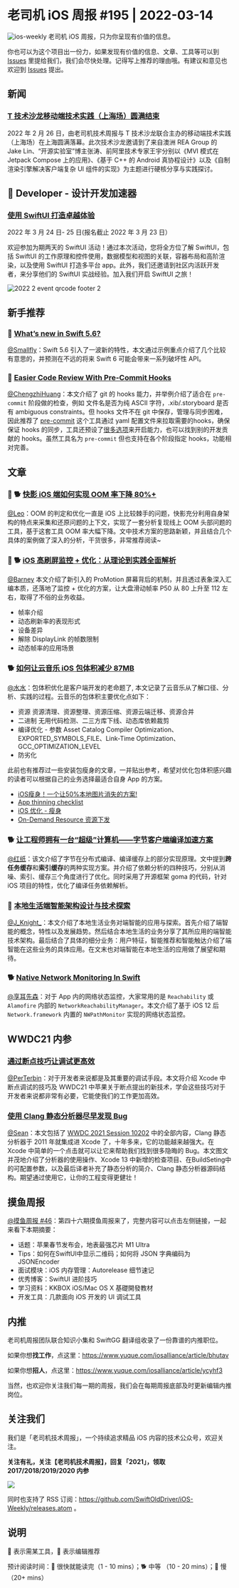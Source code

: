 # 老司机 iOS 周报 #195 | 2022-03-14

![ios-weekly](https://github.com/SwiftOldDriver/iOS-Weekly/blob/master/assets/ios-weekly.png?raw=true)
老司机 iOS 周报，只为你呈现有价值的信息。

你也可以为这个项目出一份力，如果发现有价值的信息、文章、工具等可以到 [Issues](https://github.com/SwiftOldDriver/iOS-Weekly/issues) 里提给我们，我们会尽快处理。记得写上推荐的理由哦。有建议和意见也欢迎到 [Issues](https://github.com/SwiftOldDriver/iOS-Weekly/issues) 提出。

## 新闻

### [T 技术沙龙移动端技术实践（上海场）圆满结束](https://mp.weixin.qq.com/s/gjU6ejMRyG7Cqfr9271qsA)

2022 年 2 月 26 日，由老司机技术周报与 T 技术沙龙联合主办的移动端技术实践（上海场）在上海圆满落幕。此次技术沙龙邀请到了来自澳洲 REA Group 的 Jake Lin、“开源实验室”博主张涛、前阿里技术专家王宇分别以《MVI 模式在 Jetpack Compose 上的应用》、《基于 C++ 的 Android 真协程设计》以及《自制渲染引擎解决客户端复杂 UI 组件的实现》为主题进行硬核分享与实践探讨。

##  Developer - 设计开发加速器

### [使用 SwiftUI 打造卓越体验](https://developer.apple.com/cn/accelerator/)

2022 年 3 月 24 日- 25 日(报名截止 2022 年 3 月 23 日）

欢迎参加为期两天的 SwiftUI 活动！通过本次活动，您将全方位了解 SwiftUI，包括 SwiftUI 的工作原理和控件使用，数据模型和视图的关联，容器布局和高阶渲染，以及使用 SwiftUI 打造多平台 app。此外，我们还邀请到社区内活跃开发者，来分享他们的 SwiftUI 实战经验。加入我们开启 SwiftUI 之旅！

![2022 2 event qrcode footer 2](https://user-images.githubusercontent.com/11873526/156925166-f0e9ae02-0d06-4806-aa19-e84d84e2fd1f.jpeg)

## 新手推荐

### 🐎 [What’s new in Swift 5.6?](https://www.hackingwithswift.com/articles/247/whats-new-in-swift-5-6)

[@Smallfly](https://github.com/iostalks)：Swift 5.6 引入了一波新的特性，本文通过示例重点介绍了几个比较有意思的，并预测在不远的将来 Swift 6 可能会带来一系列破坏性 API。

### 🐎 [Easier Code Review With Pre-Commit Hooks](https://digitalbunker.dev/supercharging-git-with-pre-commit-hooks/)

[@ChengzhiHuang](https://github.com/ChengzhiHuang)：本文介绍了 git 的 hooks 能力，并举例介绍了适合在 ``pre-commit`` 阶段做的检查，例如 文件名是否为纯 ASCII 字符，.xib/.storyboard 是否有 ambiguous constraints。但 hooks 文件不在 git 中保存，管理与同步困难，因此推荐了 [pre-commit](https://pre-commit.com/#intro) 这个工具通过 yaml 配置文件来拉取需要的hooks，确保保证 hooks 的同步，工具还预设了[很多选项](https://pre-commit.com/hooks.html)来开启能力，也可以找到别的开发贡献的 hooks。虽然工具名为 ``pre-commit`` 但也支持在各个阶段指定 hooks，功能相对完善。

## 文章

### 🌟 🐕 [快影 iOS 端如何实现 OOM 率下降 80%+](https://mp.weixin.qq.com/s/IvATFGU_bOph-WX5ZYLYew)

[@Leo](https://github.com/leomobiledeveloper)：OOM 的判定和优化一直是 iOS 上比较棘手的问题，快影充分利用自身架构的特点来采集和还原问题的上下文，实现了一套分析复现线上 OOM 头部问题的工具，基于这套工具 OOM 率大幅下降。文中技术方案的思路新颖，并且结合几个具体的案例做了深入的分析，干货很多，非常推荐阅读~

### 🌟 🐕 [iOS 高刷屏监控 + 优化：从理论到实践全面解析](https://mp.weixin.qq.com/s/gMxTq0_nmE-xW7GA3pkBJg)

[@Barney](https://github.com/BarneyZhaoooo) 本文介绍了新引入的 ProMotion 屏幕背后的机制，并且透过表象深入汇编本质，还落地了监控 + 优化的方案，让大盘滑动帧率 P50 从 80 上升至 112 左右，取得了不俗的业务收益。

- 帧率介绍
- 动态刷新率的表现形式
- 设备差异
- 解除 DisplayLink 的帧数限制
- 动态帧率的应用场景

### 🐕 [如何让云音乐 iOS 包体积减少 87MB](https://mp.weixin.qq.com/s/GTbhvzMA-W0ANlars7mKog)

[@水水](https://www.xuyanlan.com)：包体积优化是客户端开发的老命题了, 本文记录了云音乐从了解口径、分析、实践的过程。云音乐的包体积主要优化点如下：
- 资源
资源清理、资源整理、资源压缩、资源云端迁移、资源合并
- 二进制
无用代码检测、二三方库下线、动态库依赖裁剪
- 编译优化 - 参数
Asset Catalog Compiler Optimization、EXPORTED_SYMBOLS_FILE、Link-Time Optimization、GCC_OPTIMIZATION_LEVEL
- 防劣化

此前也有推荐过一些安装包瘦身的文章，一并贴出参考，希望对优化包体积感兴趣的读者可以根据自己的业务选择最适合自身 App 的方案。

- [iOS瘦身！一个让50%本地图片消失的方案!](https://juejin.cn/post/7053978539523047437)
- [App thinning checklist](https://oldoldb.com/2019/01/09/App-thinning-checklist/)
- [iOS 优化 - 瘦身](https://mp.weixin.qq.com/s/wDcYvea5dTq0dh0PBwRu4A)
- [On-Demand Resource 资源下发](https://www.xuyanlan.com/2018/12/07/%E8%B5%84%E6%BA%90%E4%B8%8B%E5%8F%91/)

### 🐕 [让工程师拥有一台“超级”计算机——字节客户端编译加速方案](https://mp.weixin.qq.com/s/0nU5DHX0GnEidoCtlCOaOg)

[@红纸](https://github.com/nianran)：该文介绍了字节在分布式编译、编译缓存上的部分实现原理。文中提到**跨任务缓存**和**索引缓存**的两种实现方案。并介绍了依赖分析的四种技巧，分别从消噪、索引、缓存三个角度进行了优化。同时采用了开源框架 goma 的代码，针对 iOS 项目的特性，优化了编译任务依赖解析。

### 🐎 [本地生活端智能架构设计与技术探索](https://mp.weixin.qq.com/s/vrHNhik_ijqs5KE_0YRI1A)

[@J_Knight_](https://github.com/knightsj)：本文介绍了本地生活业务对端智能的应用与探索。首先介绍了端智能的概念，特性以及发展趋势。然后结合本地生活的业务分享了其所应用的端智能技术架构。最后结合了具体的细分业务：用户特征，智能推荐和智能触达介绍了端智能在这些业务的具体应用。在文末也对端智能在本地生活的应用做了展望和期待。

### 🐕 [Native Network Monitoring In Swift](https://digitalbunker.dev/native-network-monitoring-in-swift/)

[@享耳先森](https://github.com/iblacksun)：对于 App 内的网络状态监控，大家常用的是 `Reachability` 或 `Alamofire` 内部的 `NetworkReachabilityManager`。本文介绍了基于 iOS 12 后 `Network.framework` 内置的 `NWPathMonitor` 实现的网络状态监控。

## WWDC21 内参

### [通过断点技巧让调试更高效](https://mp.weixin.qq.com/s/kv2dfh6L06RQghwkQupi1w)

[@PerTerbin](https://github.com/PerTerbin)：对于开发者来说都是及其重要的调试手段。本文将介绍 Xcode 中断点调试的技巧及 WWDC21 中苹果关于断点提出的新技术，学会这些技巧对于开发者来说都非常有必要，它能使我们的工作更加高效。

### [使用 Clang 静态分析器尽早发现 Bug](https://mp.weixin.qq.com/s/oGqTGgciaFIgMIKH96Ccng)

[@Sean](https://github.com/yangzai360)：本文包括了 [WWDC 2021 Session 10202](https://developer.apple.com/videos/play/wwdc2021/10202/) 中的全部内容，Clang 静态分析器于 2011 年就集成进 Xcode 了，十年多来，它的功能越来越强大。在 Xcode 中简单的一个点击就可以让它来帮助我们找到很多隐晦的 Bug。本文图文并茂地介绍了分析器的使用操作、Xcode 13 中新增的检查项目、在BuildSeting中的可配置参数，以及最后译者补充了静态分析的简介、Clang 静态分析器源码结构。期望通过使用它，让你的工程变得更健壮！

## 摸鱼周报

[@摸鱼周报 #46](https://mp.weixin.qq.com/s/8Wpfk9yxpjwaDXN7iXIcvQ)：第四十六期摸鱼周报来了，完整内容可以点击左侧链接，一起来看下本期摘要：

* 话题：苹果春节发布会，地表最强芯片 M1 Ultra
* Tips：如何在SwiftUI中显示二维码；如何将 JSON 字典编码为 JSONEncoder
* 面试模块：iOS 内存管理：Autorelease 细节速记
* 优秀博客：SwiftUI 进阶技巧
* 学习资料：KKBOX iOS/Mac OS X 基礎開發教材
* 开发工具：几款面向 iOS 开发的 UI 调试工具

## 内推

老司机周报团队联合知识小集和 SwiftGG 翻译组收录了一份靠谱的内推职位。

如果你想**找工作**，点这里：https://www.yuque.com/iosalliance/article/bhutav

如果你想**招人**，点这里：https://www.yuque.com/iosalliance/article/ycyhf3

当然，也欢迎你关注我们每一期的周报，我们会在每期周报底部及时更新编辑内推岗位。

## 关注我们

我们是「老司机技术周报」，一个持续追求精品 iOS 内容的技术公众号，欢迎关注。

**关注有礼，关注【老司机技术周报】，回复「2021」，领取 2017/2018/2019/2020 内参**

![](https://github.com/SwiftOldDriver/iOS-Weekly/blob/master/assets/qrcode_for_wechat.jpg?raw=true)

同时也支持了 RSS 订阅：https://github.com/SwiftOldDriver/iOS-Weekly/releases.atom 。

## 说明

🚧 表示需某工具，🌟 表示编辑推荐

预计阅读时间：🐎 很快就能读完（1 - 10 mins）；🐕 中等 （10 - 20 mins）；🐢 慢（20+ mins）

